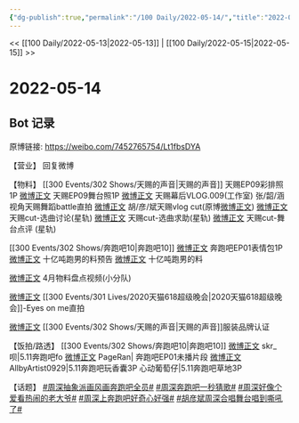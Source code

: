 ```yaml
---
{"dg-publish":true,"permalink":"/100 Daily/2022-05-14/","title":"2022-05-14","created":"2022-12-04T16:50:41.000+08:00","updated":"2023-04-11T14:46:34.235+08:00"}
---
```



<< [[100 Daily/2022-05-13\|2022-05-13]] | [[100 Daily/2022-05-15\|2022-05-15]] >>

# 2022-05-14

## Bot 记录

原博链接: https://weibo.com/7452765754/Lt1fbsDYA

【营业】
回复微博[](https://m.weibo.cn/1736988591/4768801868481514)

【物料】
[[300 Events/302 Shows/天赐的声音\|天赐的声音]]
[](https://m.weibo.cn/1846843604/4768995779808465) 天赐EP09彩排照1P
[微博正文](https://m.weibo.cn/1315706994/4769026566525032) 天赐EP09舞台照1P
[微博正文](https://m.weibo.cn/7478855230/4769110162672132) 天赐幕后VLOG.009(工作室)
[](https://m.weibo.cn/1607920934/4768827500661777) 张/韶/涵视角天赐舞蹈battle直拍
[微博正文](https://m.weibo.cn/6466290670/4769093511285655) 胡/彦/斌天赐vlog cut(原博[微博正文](https://m.weibo.cn/3835103409/4769049940068974))
[微博正文](https://m.weibo.cn/6466290670/4769016360734021) 天赐cut-选曲讨论(星轨)
[微博正文](https://m.weibo.cn/6466290670/4769021528116564) 天赐cut-选曲求助(星轨)
[微博正文](https://m.weibo.cn/6466290670/4769018596557948) 天赐cut-舞台点评 (星轨)

[[300 Events/302 Shows/奔跑吧10\|奔跑吧10]]
[微博正文](https://m.weibo.cn/5242381821/4769056936692594) 奔跑吧EP01表情包1P
[微博正文](https://m.weibo.cn/5242381821/4768981330954589) 十亿吨跑男的料预告
[微博正文](https://m.weibo.cn/5242381821/4769089128760696) 十亿吨跑男的料

[微博正文](https://m.weibo.cn/5516625428/4769015278340519) 4月物料盘点视频(小分队)

[微博正文](https://m.weibo.cn/7760763321/4769062020189432) [[300 Events/301 Lives/2020天猫618超级晚会\|2020天猫618超级晚会]]-Eyes on me直拍

[微博正文](https://m.weibo.cn/5592864376/4768966470535012) [[300 Events/302 Shows/天赐的声音\|天赐的声音]]服装品牌认证

【饭拍/路透】
[[300 Events/302 Shows/奔跑吧10\|奔跑吧10]]
[微博正文](https://m.weibo.cn/6433509682/4768998057577280) skr_呗|5.11奔跑吧fo
[微博正文](https://m.weibo.cn/7633014126/4768956454538081) PageRan| 奔跑吧EP01未播片段
[微博正文](https://m.weibo.cn/6873250805/4769060754296861) AllbyArtist0929|5.11奔跑吧玩香囊3P
[](https://m.weibo.cn/7568338314/4769131184783648) 心动葡萄仔|5.11奔跑吧草地3P

【话题】
[#周深抽象派画风画奔跑吧全员#](https://s.weibo.com/weibo?q=%23%E5%91%A8%E6%B7%B1%E6%8A%BD%E8%B1%A1%E6%B4%BE%E7%94%BB%E9%A3%8E%E7%94%BB%E5%A5%94%E8%B7%91%E5%90%A7%E5%85%A8%E5%91%98%23)
[#周深奔跑吧一秒猜歌#](https://s.weibo.com/weibo?q=%23%E5%91%A8%E6%B7%B1%E5%A5%94%E8%B7%91%E5%90%A7%E4%B8%80%E7%A7%92%E7%8C%9C%E6%AD%8C%23)
[#周深好像个爱看热闹的老大爷#](https://s.weibo.com/weibo?q=%23%E5%91%A8%E6%B7%B1%E5%A5%BD%E5%83%8F%E4%B8%AA%E7%88%B1%E7%9C%8B%E7%83%AD%E9%97%B9%E7%9A%84%E8%80%81%E5%A4%A7%E7%88%B7%23)
[#周深上奔跑吧好奇心好强#](https://s.weibo.com/weibo?q=%23%E5%91%A8%E6%B7%B1%E4%B8%8A%E5%A5%94%E8%B7%91%E5%90%A7%E5%A5%BD%E5%A5%87%E5%BF%83%E5%A5%BD%E5%BC%BA%23)
[#胡彦斌周深合唱舞台唱到嘶吼了#](https://s.weibo.com/weibo?q=%23%E8%83%A1%E5%BD%A6%E6%96%8C%E5%91%A8%E6%B7%B1%E5%90%88%E5%94%B1%E8%88%9E%E5%8F%B0%E5%94%B1%E5%88%B0%E5%98%B6%E5%90%BC%E4%BA%86%23)
